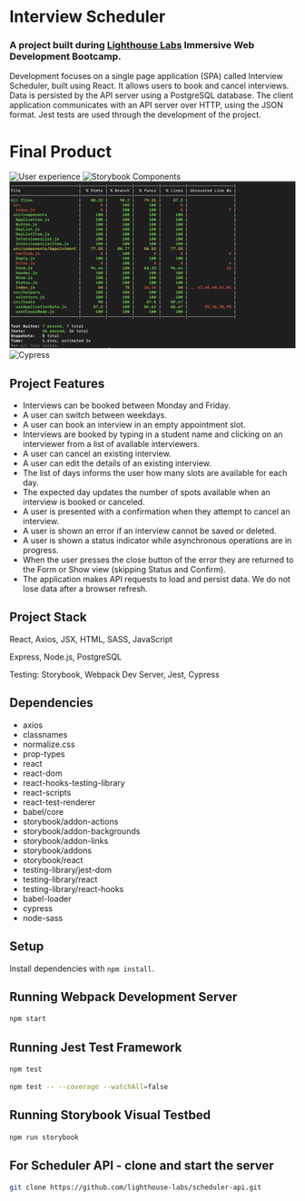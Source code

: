 # Interview Scheduler


### A project built during [Lighthouse Labs](https://github.com/lighthouse-labs) Immersive Web Development Bootcamp.

Development focuses on a single page application (SPA) called Interview Scheduler, built using React. It allows users to book and cancel interviews.
Data is persisted by the API server using a PostgreSQL database.
The client application communicates with an API server over HTTP, using the JSON format.
Jest tests are used through the development of the project.


# Final Product

![User experience]()
![Storybook Components]()
![Jest](docs/jest.png)
![Cypress](https://github.com/juliasut/scheduler/blob/master/docs/cypress.gif)


## Project Features


- Interviews can be booked between Monday and Friday.
- A user can switch between weekdays.
- A user can book an interview in an empty appointment slot.
- Interviews are booked by typing in a student name and clicking on an interviewer from a list of available interviewers.
- A user can cancel an existing interview.
- A user can edit the details of an existing interview.
- The list of days informs the user how many slots are available for each day.
- The expected day updates the number of spots available when an interview is booked or canceled.
- A user is presented with a confirmation when they attempt to cancel an interview.
- A user is shown an error if an interview cannot be saved or deleted.
- A user is shown a status indicator while asynchronous operations are in progress.
- When the user presses the close button of the error they are returned to the Form or Show view (skipping Status and Confirm).
- The application makes API requests to load and persist data. We do not lose data after a browser refresh.


## Project Stack

React, Axios, JSX, HTML, SASS, JavaScript

Express, Node.js, PostgreSQL

Testing: Storybook, Webpack Dev Server, Jest, Cypress

## Dependencies

- axios
- classnames
- normalize.css
- prop-types
- react
- react-dom
- react-hooks-testing-library
- react-scripts
- react-test-renderer
- babel/core
- storybook/addon-actions
- storybook/addon-backgrounds
- storybook/addon-links
- storybook/addons
- storybook/react
- testing-library/jest-dom
- testing-library/react
- testing-library/react-hooks
- babel-loader
- cypress
- node-sass


## Setup

Install dependencies with `npm install`.


## Running Webpack Development Server

```sh
npm start
```

## Running Jest Test Framework

```sh
npm test
```
```sh
npm test -- --coverage --watchAll=false
```
## Running Storybook Visual Testbed

```sh
npm run storybook
```

## For Scheduler API - clone and start the server
```sh
git clone https://github.com/lighthouse-labs/scheduler-api.git
```
